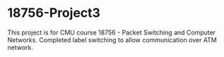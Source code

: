 # 18756-Project3
This project is for CMU course 18756 - Packet Switching and Computer Networks. Completed label switching to allow communication over ATM network.

